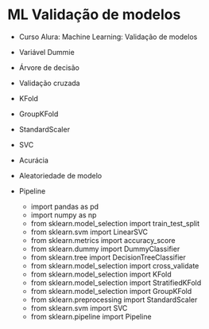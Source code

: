 # ML Validação de modelos

* Curso Alura: Machine Learning: Validação de modelos

- Variável Dummie
- Árvore de decisão
- Validação cruzada
- KFold
- GroupKFold
- StandardScaler
- SVC
- Acurácia
- Aleatoriedade de modelo
- Pipeline

    - import pandas as pd
    - import numpy as np
    - from sklearn.model_selection import train_test_split
    - from sklearn.svm import LinearSVC
    - from sklearn.metrics import accuracy_score
    - from sklearn.dummy import DummyClassifier
    - from sklearn.tree import DecisionTreeClassifier
    - from sklearn.model_selection import cross_validate
    - from sklearn.model_selection import KFold
    - from sklearn.model_selection import StratifiedKFold
    - from sklearn.model_selection import GroupKFold
    - from sklearn.preprocessing import StandardScaler
    - from sklearn.svm import SVC
    - from sklearn.pipeline import Pipeline